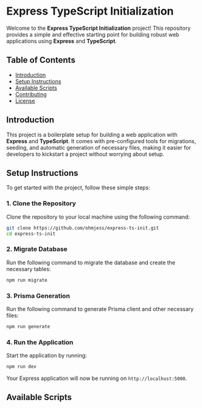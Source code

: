# Express TypeScript Initialization

Welcome to the **Express TypeScript Initialization** project! This repository provides a simple and effective starting point for building robust web applications using **Express** and **TypeScript**.

## Table of Contents

- [Introduction](#introduction)
- [Setup Instructions](#setup-instructions)
- [Available Scripts](#available-scripts)
- [Contributing](#contributing)
- [License](#license)

## Introduction

This project is a boilerplate setup for building a web application with **Express** and **TypeScript**. It comes with pre-configured tools for migrations, seeding, and automatic generation of necessary files, making it easier for developers to kickstart a project without worrying about setup.

## Setup Instructions

To get started with the project, follow these simple steps:

### 1. Clone the Repository

Clone the repository to your local machine using the following command:

```bash
git clone https://github.com/ohmjess/express-ts-init.git
cd express-ts-init
```

### 2. Migrate Database

Run the following command to migrate the database and create the necessary tables:

```bash
npm run migrate
```

### 3. Prisma Generation

Run the following command to generate Prisma client and other necessary files:

```bash
npm run generate
```

### 4. Run the Application

Start the application by running:

```bash
npm run dev
```

Your Express application will now be running on `http://localhost:5000`.

## Available Scripts